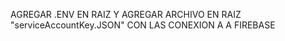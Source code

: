 AGREGAR .ENV EN RAIZ Y AGREGAR ARCHIVO EN RAIZ "serviceAccountKey.JSON" CON LAS CONEXION A A FIREBASE
